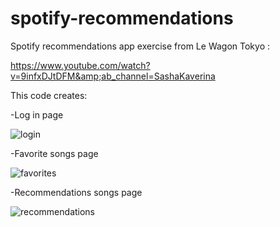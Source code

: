 # spotify-recommendations

Spotify recommendations app exercise from Le Wagon Tokyo :

https://www.youtube.com/watch?v=9infxDJtDFM&amp;ab_channel=SashaKaverina

This code creates:

-Log in page

![login](https://user-images.githubusercontent.com/87683105/159118541-2b2eb4c1-b5b0-4570-86a6-8b29fa6211f9.png)

-Favorite songs page

![favorites](https://user-images.githubusercontent.com/87683105/159118571-2bd5e243-0896-4b04-9a62-8feb6bcfa136.png)

-Recommendations songs page

![recommendations](https://user-images.githubusercontent.com/87683105/159118595-14512196-4adb-4d2d-bd7c-ae6bb64ada87.png)

